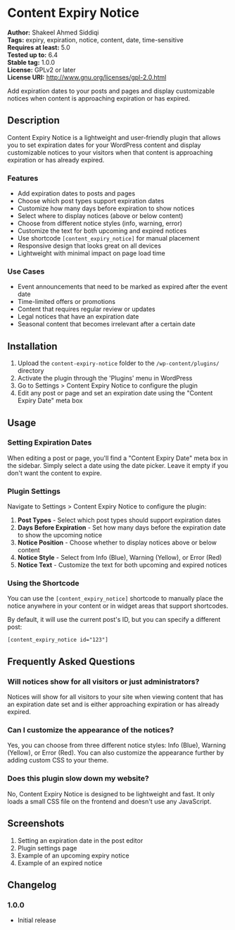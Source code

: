 # Content Expiry Notice

**Author:** Shakeel Ahmed Siddiqi  
**Tags:** expiry, expiration, notice, content, date, time-sensitive  
**Requires at least:** 5.0  
**Tested up to:** 6.4  
**Stable tag:** 1.0.0  
**License:** GPLv2 or later  
**License URI:** http://www.gnu.org/licenses/gpl-2.0.html  

Add expiration dates to your posts and pages and display customizable notices when content is approaching expiration or has expired.

## Description

Content Expiry Notice is a lightweight and user-friendly plugin that allows you to set expiration dates for your WordPress content and display customizable notices to your visitors when that content is approaching expiration or has already expired.

### Features

* Add expiration dates to posts and pages
* Choose which post types support expiration dates
* Customize how many days before expiration to show notices
* Select where to display notices (above or below content)
* Choose from different notice styles (info, warning, error)
* Customize the text for both upcoming and expired notices
* Use shortcode `[content_expiry_notice]` for manual placement
* Responsive design that looks great on all devices
* Lightweight with minimal impact on page load time

### Use Cases

* Event announcements that need to be marked as expired after the event date
* Time-limited offers or promotions
* Content that requires regular review or updates
* Legal notices that have an expiration date
* Seasonal content that becomes irrelevant after a certain date

## Installation

1. Upload the `content-expiry-notice` folder to the `/wp-content/plugins/` directory
2. Activate the plugin through the 'Plugins' menu in WordPress
3. Go to Settings > Content Expiry Notice to configure the plugin
4. Edit any post or page and set an expiration date using the "Content Expiry Date" meta box

## Usage

### Setting Expiration Dates

When editing a post or page, you'll find a "Content Expiry Date" meta box in the sidebar. Simply select a date using the date picker. Leave it empty if you don't want the content to expire.

### Plugin Settings

Navigate to Settings > Content Expiry Notice to configure the plugin:

1. **Post Types** - Select which post types should support expiration dates
2. **Days Before Expiration** - Set how many days before the expiration date to show the upcoming notice
3. **Notice Position** - Choose whether to display notices above or below content
4. **Notice Style** - Select from Info (Blue), Warning (Yellow), or Error (Red)
5. **Notice Text** - Customize the text for both upcoming and expired notices

### Using the Shortcode

You can use the `[content_expiry_notice]` shortcode to manually place the notice anywhere in your content or in widget areas that support shortcodes.

By default, it will use the current post's ID, but you can specify a different post:

```
[content_expiry_notice id="123"]
```

## Frequently Asked Questions

### Will notices show for all visitors or just administrators?

Notices will show for all visitors to your site when viewing content that has an expiration date set and is either approaching expiration or has already expired.

### Can I customize the appearance of the notices?

Yes, you can choose from three different notice styles: Info (Blue), Warning (Yellow), or Error (Red). You can also customize the appearance further by adding custom CSS to your theme.

### Does this plugin slow down my website?

No, Content Expiry Notice is designed to be lightweight and fast. It only loads a small CSS file on the frontend and doesn't use any JavaScript.

## Screenshots

1. Setting an expiration date in the post editor
2. Plugin settings page
3. Example of an upcoming expiry notice
4. Example of an expired notice

## Changelog

### 1.0.0
* Initial release